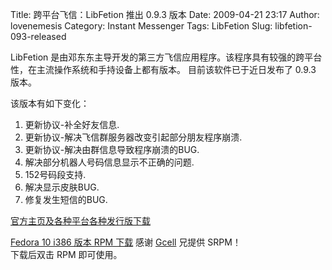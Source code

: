 Title: 跨平台飞信：LibFetion 推出 0.9.3 版本
Date: 2009-04-21 23:17
Author: lovenemesis
Category: Instant Messenger
Tags: LibFetion
Slug: libfetion-093-released

LibFetion
是由邓东东主导开发的第三方飞信应用程序。该程序具有较强的跨平台性，在主流操作系统和手持设备上都有版本。
目前该软件已于近日发布了 0.9.3 版本。

该版本有如下变化：

1.  更新协议-补全好友信息.
2.  更新协议-解决飞信群服务器改变引起部分朋友程序崩溃.
3.  更新协议-解决由群信息导致程序崩溃的BUG.
4.  解决部分机器人号码信息显示不正确的问题.
5.  152号码段支持.
6.  解决显示皮肤BUG.
7.  修复发生短信的BUG.

[官方主页及各种平台各种发行版下载](http://www.libfetion.cn/demoapp_download.html)

[Fedora 10 i386 版本 RPM
下载](http://dl.getdropbox.com/u/464139/linux-fetion-0.9.3-1.fc10.i386.rpm)
感谢 [Gcell](http://linuxtoy.org/archives/author/gcell/) 兄提供 SRPM！  
下载后双击 RPM 即可使用。
